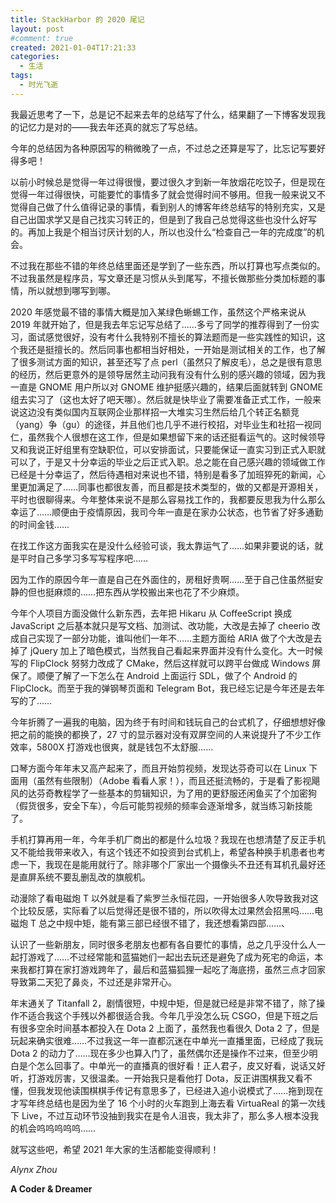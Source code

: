 ```yaml
---
title: StackHarbor 的 2020 尾记
layout: post
#comment: true
created: 2021-01-04T17:21:33
categories:
  - 生活
tags:
  - 时光飞逝
---
```

我最近思考了一下，总是记不起来去年的总结写了什么，结果翻了一下博客发现我的记忆力是对的——我去年还真的就忘了写总结。

今年的总结因为各种原因写的稍微晚了一点，不过总之还算是写了，比忘记写要好得多吧！

<!--more-->

以前小时候总是觉得一年过得很慢，要过很久才到新一年放烟花吃饺子，但是现在觉得一年过得很快，可能要忙的事情多了就会觉得时间不够用。但我一般来说又不觉得自己做了什么值得记录的事情，看到别人的博客年终总结写的特别充实，又是自己出国求学又是自己找实习转正的，但是到了我自己总觉得这些也没什么好写的。再加上我是个相当讨厌计划的人，所以也没什么“检查自己一年的完成度”的机会。

不过我在那些不错的年终总结里面还是学到了一些东西，所以打算也写点类似的。不过我虽然是程序员，写文章还是习惯从头到尾写，不擅长做那些分类加标题的事情，所以就想到哪写到哪。

2020 年感觉最不错的事情大概是加入某绿色蜥蜴工作，虽然这个严格来说从 2019 年就开始了，但是我去年忘记写总结了……多亏了同学的推荐得到了一份实习，面试感觉很好，没有考什么我特别不擅长的算法题而是一些实践性的知识，这个我还是挺擅长的。然后同事也都相当好相处，一开始是测试相关的工作，也了解了很多测试方面的知识，甚至还写了点 perl（虽然只了解皮毛），总之是很有意思的经历，然后更意外的是领导居然主动问我有没有什么别的感兴趣的领域，因为我一直是 GNOME 用户所以对 GNOME 维护挺感兴趣的，结果后面就转到 GNOME 组去实习了（这也太好了吧天哪）。然后就是快毕业了需要准备正式工作，一般来说这边没有类似国内互联网企业那样招一大堆实习生然后给几个转正名额竞（yang）争（gu）的途径，并且他们也几乎不进行校招，对毕业生和社招一视同仁，虽然我个人很想在这工作，但是如果想留下来的话还挺看运气的。这时候领导又和我说正好组里有空缺职位，可以安排面试，只要能保证一直实习到正式入职就可以了，于是又十分幸运的毕业之后正式入职。总之能在自己感兴趣的领域做工作已经是十分幸运了，然后待遇相对来说也不错，特别是看多了加班猝死的新闻，心里更加满足了……同事也都很友善，而且都是技术类型的，做的又都是开源相关，平时也很聊得来。今年整体来说不是那么容易找工作的，我都要反思我为什么那么幸运了……顺便由于疫情原因，我司今年一直是在家办公状态，也节省了好多通勤的时间金钱……

在找工作这方面我实在是没什么经验可谈，我太靠运气了……如果非要说的话，就是平时自己多学习多写写程序吧……

因为工作的原因今年一直是自己在外面住的，房租好贵啊……至于自己住虽然挺安静的但也挺麻烦的……把东西从学校搬出来也花了不少麻烦。

今年个人项目方面没做什么新东西，去年把 Hikaru 从 CoffeeScript 换成 JavaScript 之后基本就只是写文档、加测试、改功能，大改是去掉了 cheerio 改成自己实现了一部分功能，谁叫他们一年不……主题方面给 ARIA 做了个大改是去掉了 jQuery 加上了暗色模式，当然我自己看起来界面并没有什么变化。大一时候写的 FlipClock 努努力改成了 CMake，然后这样就可以跨平台做成 Windows 屏保了。顺便了解了一下怎么在 Android 上面运行 SDL，做了个 Android 的 FlipClock。而至于我的弹钢琴页面和 Telegram Bot，我已经忘记是今年还是去年写的了……

今年折腾了一遍我的电脑，因为终于有时间和钱玩自己的台式机了，仔细想想好像把之前的能换的都换了，27 寸的显示器对没有双屏空间的人来说提升了不少工作效率，5800X 打游戏也很爽，就是钱包不太舒服……

口琴方面今年年末又高产起来了，而且开始剪视频，发现达芬奇可以在 Linux 下面用（虽然有些限制）（Adobe 看看人家！），而且还挺流畅的，于是看了影视飓风的达芬奇教程学了一些基本的剪辑知识，为了用的更舒服还闲鱼买了个加密狗（假货很多，安全下车），今后可能剪视频的频率会逐渐增多，就当练习新技能了。

手机打算再用一年，今年手机厂商出的都是什么垃圾？我现在也想清楚了反正手机又不能给我带来收入，有这个钱还不如投资到台式机上，希望各种换手机患者也考虑一下，我现在是能用就行了。除非哪个厂家出一个摄像头不丑还有耳机孔最好还是直屏系统不要乱删乱改的旗舰机。

动漫除了看电磁炮 T 以外就是看了紫罗兰永恒花园，一开始很多人吹导致我对这个比较反感，实际看了以后觉得还是很不错的，所以吹得太过果然会招黑吗……电磁炮 T 总之中规中矩，能有第三部已经很不错了，我还想看第四部……、

认识了一些新朋友，同时很多老朋友也都有各自要忙的事情，总之几乎没什么人一起打游戏了……不过经常能和蓝猫她们一起出去玩还是避免了成为死宅的命运，本来我都打算在家打游戏跨年了，最后和蓝猫狐狸一起吃了海底捞，虽然三点才回家导致第二天犯了鼻炎，不过还是非常开心。

年末通关了 Titanfall 2，剧情很短，中规中矩，但是就已经是非常不错了，除了操作不适合我这个手残以外都很适合我。今年几乎没怎么玩 CSGO，但是下班之后有很多空余时间基本都投入在 Dota 2 上面了，虽然我也看很久 Dota 2 了，但是玩起来确实很难……不过我这一年一直都沉迷在中单光一直播里面，已经成了我玩 Dota 2 的动力了……现在多少也算入门了，虽然偶尔还是操作不过来，但至少明白是个怎么回事了。中单光一的直播真的很好看！正人君子，皮又好看，说话又好听，打游戏厉害，又很温柔。一开始我只是看他打 Dota，反正讲围棋我又看不懂，但我发现他读围棋棋手传记有意思多了，已经进入追小说模式了……拖到现在才写年终总结也是因为坐了 16 个小时的火车跑到上海去看 VirtuaReal 的第一次线下 Live，不过互动环节没抽到我实在是令人沮丧，我太非了，那么多人根本没我的机会呜呜呜呜呜……

就写这些吧，希望 2021 年大家的生活都能变得顺利！

*Alynx Zhou*

**A Coder & Dreamer**
